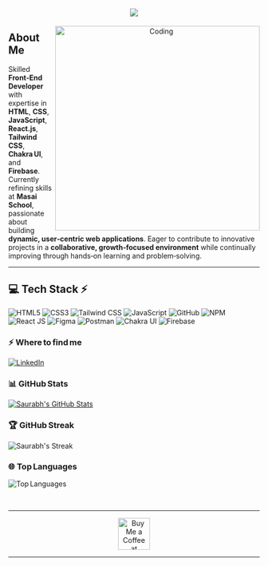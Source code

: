 <h1 align="center">
    <img src="https://readme-typing-svg.herokuapp.com/?font=Righteous&size=35&center=true&vCenter=true&width=500&height=70&duration=4000&lines=Hi+There!+👋;+I'm+saurabhshambharkar!;+I'm+Passionate+Frontend+Developer!" />
</h1>


<p align="center">
  <img align="right" alt="Coding" width="410" src="https://cdn.dribbble.com/users/1162077/screenshots/3848914/programmer.gif">
</p>

## About Me

Skilled **Front‑End Developer** with expertise in **HTML**, **CSS**, **JavaScript**, **React.js**, **Tailwind CSS**, **Chakra UI**, and **Firebase**. Currently refining skills at **Masai School**, passionate about building **dynamic, user‑centric web applications**. Eager to contribute to innovative projects in a **collaborative, growth‑focused environment** while continually improving through hands‑on learning and problem‑solving.

---

## 💻 Tech Stack ⚡

![HTML5](https://img.shields.io/badge/html5-%23E34F26.svg?style=for-the-badge&logo=html5&logoColor=white)
![CSS3](https://img.shields.io/badge/css3-%231572B6.svg?style=for-the-badge&logo=css3&logoColor=white)
![Tailwind CSS](https://img.shields.io/badge/tailwindcss-%2338B2AC.svg?style=for-the-badge&logo=tailwindcss&logoColor=white)
![JavaScript](https://img.shields.io/badge/javascript-%23323330.svg?style=for-the-badge&logo=javascript&logoColor=%23F7DF1E)
![GitHub](https://img.shields.io/badge/github-%23121011.svg?style=for-the-badge&logo=github&logoColor=white)
![NPM](https://img.shields.io/badge/npm-%23CB3837.svg?style=for-the-badge&logo=npm&logoColor=white)
![React JS](https://img.shields.io/badge/react-%2320232a.svg?style=for-the-badge&logo=react&logoColor=%2361DAFB)
![Figma](https://img.shields.io/badge/figma-%23F24E1E.svg?style=for-the-badge&logo=figma&logoColor=white)
![Postman](https://img.shields.io/badge/Postman-FF6C37?style=for-the-badge&logo=postman&logoColor=white)
![Chakra UI](https://img.shields.io/badge/Chakra_UI-%233F4955.svg?style=for-the-badge&logo=chakra-ui&logoColor=white)
![Firebase](https://img.shields.io/badge/firebase-%23FFCA28.svg?style=for-the-badge&logo=firebase&logoColor=white)

### ⚡️ Where to find me

<p>
  <a target="_blank" href="https://www.linkedin.com/in/saurabh-shambharkar-869321230/" style="display: inline-block;">
    <img src="https://img.shields.io/badge/linkedin-logo?style=for-the-badge&logo=linkedin&logoColor=white&color=%230a77b6" alt="LinkedIn" />
  </a>
</p>

### 📊 GitHub Stats

<a target="_blank" href="https://github.com/saurabhshambharkar">
  <img src="https://github-readme-stats.vercel.app/api?username=saurabhshambharkar&theme=dark&hide_border=false&include_all_commits=false&count_private=false" alt="Saurabh's GitHub Stats" />
</a>

### 🏆 GitHub Streak

![Saurabh's Streak](https://github-readme-streak-stats.herokuapp.com/?user=saurabhshambharkar&theme=dark&hide_border=false)

### 🌐 Top Languages

![Top Languages](https://github-readme-stats.vercel.app/api/top-langs/?username=saurabhshambharkar&theme=dark&hide_border=false&include_all_commits=false&count_private=false&layout=compact)

<br/>

<hr/>
<div align="center">
  <a href="https://ko-fi.com/V7V4RAK9C" target="_blank">
    <img height="64" src="https://storage.ko-fi.com/cdn/kofi1.png?v=3" alt="Buy Me a Coffee at ko‑fi.com" />
  </a>
</div>

<hr/>
